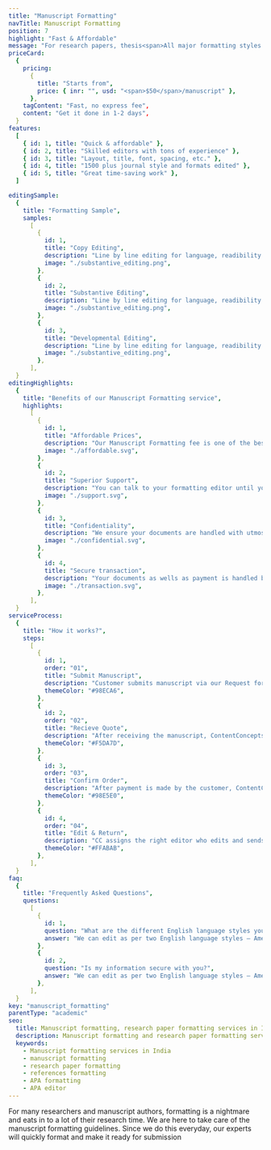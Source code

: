 ```yaml
---
title: "Manuscript Formatting"
navTitle: Manuscript Formatting
position: 7
highlight: "Fast & Affordable"
message: "For research papers, thesis<span>All major formatting styles - APA, Chicago, MLA</span>"
priceCard:
  {
    pricing:
      {
        title: "Starts from",
        price: { inr: "", usd: "<span>$50</span>/manuscript" },
      },
    tagContent: "Fast, no express fee",
    content: "Get it done in 1-2 days",
  }
features:
  [
    { id: 1, title: "Quick & affordable" },
    { id: 2, title: "Skilled editors with tons of experience" },
    { id: 3, title: "Layout, title, font, spacing, etc." },
    { id: 4, title: "1500 plus journal style and formats edited" },
    { id: 5, title: "Great time-saving work" },
  ]

editingSample:
  {
    title: "Formatting Sample",
    samples:
      [
        {
          id: 1,
          title: "Copy Editing",
          description: "Line by line editing for language, readibility nad technical learning improvement",
          image: "./substantive_editing.png",
        },
        {
          id: 2,
          title: "Substantive Editing",
          description: "Line by line editing for language, readibility nad technical learning improvement",
          image: "./substantive_editing.png",
        },
        {
          id: 3,
          title: "Developmental Editing",
          description: "Line by line editing for language, readibility nad technical learning improvement",
          image: "./substantive_editing.png",
        },
      ],
  }
editingHighlights:
  {
    title: "Benefits of our Manuscript Formatting service",
    highlights:
      [
        {
          id: 1,
          title: "Affordable Prices",
          description: "Our Manuscript Formatting fee is one of the best in the industry for the level of quality work we offer",
          image: "./affordable.svg",
        },
        {
          id: 2,
          title: "Superior Support",
          description: "You can talk to your formatting editor until you are satisfied with our editing service, get your queries answered via email or chat and send your manuscript after review from journal editor for further check.",
          image: "./support.svg",
        },
        {
          id: 3,
          title: "Confidentiality",
          description: "We ensure your documents are handled with utmost care. We can sign NDA if necessary.",
          image: "./confidential.svg",
        },
        {
          id: 4,
          title: "Secure transaction",
          description: "Your documents as wells as payment is handled by our secure website which has passed the best level of security testing in the industry.",
          image: "./transaction.svg",
        },
      ],
  }
serviceProcess:
  {
    title: "How it works?",
    steps:
      [
        {
          id: 1,
          order: "01",
          title: "Submit Manuscript",
          description: "Customer submits manuscript via our Request for quote page.",
          themeColor: "#98ECA6",
        },
        {
          id: 2,
          order: "02",
          title: "Recieve Quote",
          description: "After receiving the manuscript, ContentConcepts sends price quote.",
          themeColor: "#F5DA7D",
        },
        {
          id: 3,
          order: "03",
          title: "Confirm Order",
          description: "After payment is made by the customer, ContentConcepts sends confirmation of payment.",
          themeColor: "#98E5E0",
        },
        {
          id: 4,
          order: "04",
          title: "Edit & Return",
          description: "CC assigns the right editor who edits and sends the edited document back to the customer.",
          themeColor: "#FFABAB",
        },
      ],
  }
faq:
  {
    title: "Frequently Asked Questions",
    questions:
      [
        {
          id: 1,
          question: "What are the different English language styles you use while editing?",
          answer: "We can edit as per two English language styles – American English and British English. You can choose your preferred language style in the online submission form.",
        },
        {
          id: 2,
          question: "Is my information secure with you?",
          answer: "We can edit as per two English language styles – American English and British English.",
        },
      ],
  }
key: "manuscript_formatting"
parentType: "academic"
seo:
  title: Manuscript formatting, research paper formatting services in India
  description: Manuscript formatting and research paper formatting services in India. APA style formats, Chicago style format, References formatting.
  keywords:
    - Manuscript formatting services in India
    - manuscript formatting
    - research paper formatting
    - references formatting
    - APA formatting
    - APA editor
---
```


For many researchers and manuscript authors, formatting is a nightmare and eats in to a lot of their research time. We are here to take care of the manuscript formatting guidelines. Since we do this everyday, our experts will quickly format and make it ready for submission
